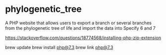 # phylogenetic_tree
A PHP website that allows users to export a branch or several branches from the phylogenetic tree of life and import the data into Specify 6 and 7

https://stackoverflow.com/questions/18774568/installing-php-zip-extension

brew update
brew install php@7.3
brew link php@7.3